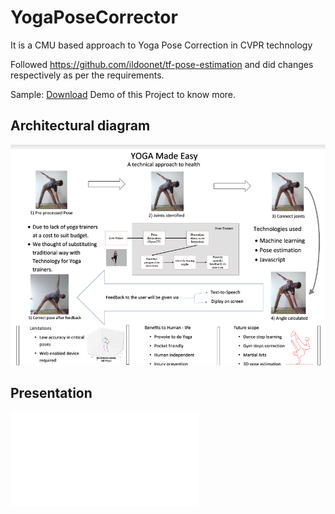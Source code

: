 # YogaPoseCorrector
It is a CMU based approach to Yoga Pose Correction in CVPR technology

Followed https://github.com/ildoonet/tf-pose-estimation and did changes respectively as per the requirements.

Sample: [Download](DEMOvideo.mkv) Demo of this Project to know more.


## Architectural diagram
![Unable to load image](Architectural%20diagram.png)

## Presentation
![Unable to load image](Presentation.pdf)

